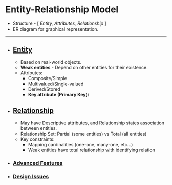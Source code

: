 # Entity-Relationship Model
- Structure - [ *Entity, Attributes, Relationship* ]
- ER diagram for graphical representation.
---
- ## <ins>Entity
    - Based on real-world objects.
    - **Weak entities** - Depend on other entities for their existence.
    - Attributes:
        - Composite/Simple
        - Multivalued/Single-valued
        - Derived/Stored
        - **Key attribute (Primary Key)**\
    
- ## <ins>Relationship
    - May have Descriptive attributes, and Relationship states association between entities. 
    - Relationship Set: Partial (some entities) vs Total (all entities)
    - Key constraints:
        - Mapping cardinalities (one-one, many-one, etc...)
        - Weak entities have total relationship with identifying relation

- ### <ins>Advanced Features
- ### <ins>Design Issues
    